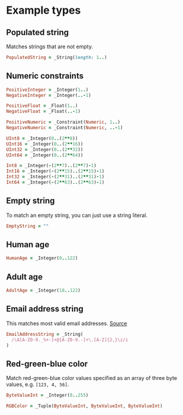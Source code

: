 # Example types

## Populated string

Matches strings that are not empty.

```ruby
PopulatedString = _String(length: 1..)
```

## Numeric constraints

```ruby
PositiveInteger = _Integer(1..)
NegativeInteger = _Integer(..-1)

PositiveFloat = _Float(1..)
NegativeFloat = _Float(..-1)

PositiveNumeric = _Constraint(Numeric, 1..)
NegativeNumeric = _Constraint(Numeric, ..-1)

UInt8 = _Integer(0..(2**8))
UInt16 = _Integer(0..(2**16))
UInt32 = _Integer(0..(2**32))
UInt64 = _Integer(0..(2**64))

Int8 = _Integer(-(2**7)..(2**7)-1)
Int16 = _Integer(-(2**15)..(2**15)-1)
Int32 = _Integer(-(2**31)..(2**31)-1)
Int64 = _Integer(-(2**63)..(2**63)-1)
```

## Empty string

To match an empty string, you can just use a string literal.

```ruby
EmptyString = ""
```

## Human age

```ruby
HumanAge = _Integer(0..122)
```

## Adult age

```ruby
AdultAge = _Integer(18..122)
```

## Email address string

This matches most valid email addresses. [Source](https://www.regular-expressions.info/email.html)

```ruby
EmailAddressString = _String(
  /\A[A-Z0-9._%+-]+@[A-Z0-9.-]+\.[A-Z]{2,}\z/i
)
```

## Red-green-blue color

Match red-green-blue color values specified as an array of three byte values, e.g. `[123, 4, 56]`.

```ruby
ByteValueInt = _Integer(0..255)

RGBColor = _Tuple(ByteValueInt, ByteValueInt, ByteValueInt)
```
